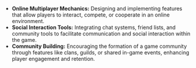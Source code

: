- **Online Multiplayer Mechanics:** Designing and implementing features that allow players to interact, compete, or cooperate in an online environment.
- **Social Interaction Tools:** Integrating chat systems, friend lists, and community tools to facilitate communication and social interaction within the game.
- **Community Building:** Encouraging the formation of a game community through features like clans, guilds, or shared in-game events, enhancing player engagement and retention.